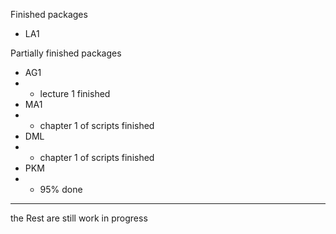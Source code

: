 Finished packages
- LA1

Partially finished packages
- AG1 
- - lecture 1 finished
- MA1
- - chapter 1 of scripts finished
- DML
- - chapter 1 of scripts finished
- PKM
- - 95% done
- - - - 
the Rest are still work in progress


